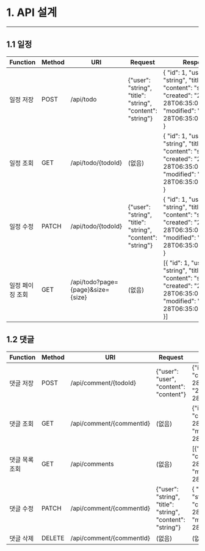 # 1. API 설계
<hr>

## 1.1 일정
| Function  | Method | URI                                | Request                                      | Response                                                                                                                                                   |
|-----------|--------|------------------------------------|----------------------------------------------|------------------------------------------------------------------------------------------------------------------------------------------------------------|
| 일정 저장     | POST   | /api/todo                          | {"user": "string", "title": "string", "content": "string"} | { "id": 1, "user": "string", "title": "string", "content": "string", "created": "2024-08-28T06:35:03.580473", "modified": "2024-08-28T06:35:03.580473" }   |
| 일정 조회     | GET    | /api/todo/{todoId}                 | (없음)                                       | { "id": 1, "user": "string", "title": "string", "content": "string", "created": "2024-08-28T06:35:03.580473", "modified": "2024-08-28T06:35:03.580473" }   |
| 일정 수정     | PATCH  | /api/todo/{todoId}                 | {"user": "string", "title": "string", "content": "string"} | { "id": 1, "user": "string", "title": "string", "content": "string", "created": "2024-08-28T06:35:03.580473", "modified": "2024-08-28T06:35:03.580473" }   |
| 일정 페이징 조회 | GET    | /api/todo?page={page}&size={size}  | (없음) | [{ "id": 1, "user": "string", "title": "string", "content": "string", "created": "2024-08-28T06:35:03.580473", "modified": "2024-08-28T06:35:03.580473" }] |


## 1.2 댓글
| Function | Method | URI                      | Request                                                   | Response                                                                                                                                                 |
|----------|--------|--------------------------|-----------------------------------------------------------|----------------------------------------------------------------------------------------------------------------------------------------------------------|
| 댓글 저장    | POST   | /api/comment/{todoId}    | {"user": "user", "content": "content"}                    | {"id": 1, "user": "user", "content": "content", "created": "2024-08-28T07:55:33.950068","modified": "2024-08-28T07:55:33.950068"}                        |
| 댓글 조회    | GET    | /api/comment/{commentId} | (없음)                                                      | {"id": 1, "user": "user", "content": "content", "created": "2024-08-28T08:33:37.106856", "modified": "2024-08-28T08:33:37.106856"}                       |
| 댓글 목록 조회 | GET    | /api/comments | (없음) | [{"id": 1, "user": "user", "content": "content", "created": "2024-08-28T08:33:37.106856", "modified": "2024-08-28T08:33:37.106856"}]                     |
| 댓글 수정    | PATCH  | /api/comment/{commentId} | {"user": "string", "title": "string", "content": "string"} | { "id": 1, "user": "string", "title": "string", "content": "string", "created": "2024-08-28T06:35:03.580473", "modified": "2024-08-28T06:35:03.580473" } |
| 댓글 삭제    | DELETE | /api/comment/{commentId} | (없음) | (없음)                                                                                                                                                     |